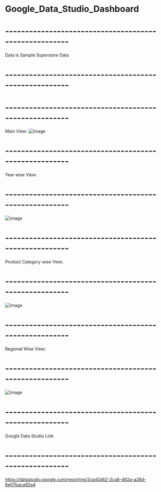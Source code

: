 # Google_Data_Studio_Dashboard
# ------------------------------------------------------
Data is Sample Superstore Data
# ------------------------------------------------------

# ------------------------------------------------------
Main View:
![image](https://user-images.githubusercontent.com/87294857/180631962-762c2098-3c0c-453c-85f4-0348177bf882.png)


# ------------------------------------------------------
Year wise View:
# ------------------------------------------------------
![image](https://user-images.githubusercontent.com/87294857/180631977-9c324c39-7f64-43c9-9001-f0c568fbfc7a.png)


# ------------------------------------------------------
Product Category wise View:
# ------------------------------------------------------
![image](https://user-images.githubusercontent.com/87294857/180631991-b42889bc-f0bc-4327-ac7c-ce72cb90b8a4.png)



# ------------------------------------------------------
Regional Wise View:
# ------------------------------------------------------
![image](https://user-images.githubusercontent.com/87294857/180632021-c8be96ff-caf0-48d3-8888-aa6d9d5626e0.png)




# ------------------------------------------------------
Google Data Studio Link
# ------------------------------------------------------
https://datastudio.google.com/reporting/2cad2d62-2ca8-482a-a28d-6e07baca82a4
